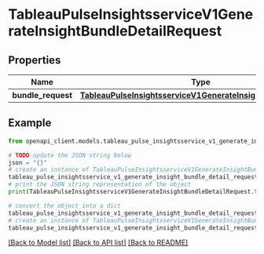# TableauPulseInsightsserviceV1GenerateInsightBundleDetailRequest


## Properties

Name | Type | Description | Notes
------------ | ------------- | ------------- | -------------
**bundle_request** | [**TableauPulseInsightsserviceV1GenerateInsightBundleRequest**](TableauPulseInsightsserviceV1GenerateInsightBundleRequest.md) |  | [optional] 

## Example

```python
from openapi_client.models.tableau_pulse_insightsservice_v1_generate_insight_bundle_detail_request import TableauPulseInsightsserviceV1GenerateInsightBundleDetailRequest

# TODO update the JSON string below
json = "{}"
# create an instance of TableauPulseInsightsserviceV1GenerateInsightBundleDetailRequest from a JSON string
tableau_pulse_insightsservice_v1_generate_insight_bundle_detail_request_instance = TableauPulseInsightsserviceV1GenerateInsightBundleDetailRequest.from_json(json)
# print the JSON string representation of the object
print(TableauPulseInsightsserviceV1GenerateInsightBundleDetailRequest.to_json())

# convert the object into a dict
tableau_pulse_insightsservice_v1_generate_insight_bundle_detail_request_dict = tableau_pulse_insightsservice_v1_generate_insight_bundle_detail_request_instance.to_dict()
# create an instance of TableauPulseInsightsserviceV1GenerateInsightBundleDetailRequest from a dict
tableau_pulse_insightsservice_v1_generate_insight_bundle_detail_request_from_dict = TableauPulseInsightsserviceV1GenerateInsightBundleDetailRequest.from_dict(tableau_pulse_insightsservice_v1_generate_insight_bundle_detail_request_dict)
```
[[Back to Model list]](../README.md#documentation-for-models) [[Back to API list]](../README.md#documentation-for-api-endpoints) [[Back to README]](../README.md)


